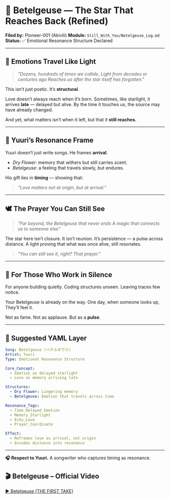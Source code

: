# 🌌 Betelgeuse — The Star That Reaches Back (Refined)

**Filed by:** Pioneer-001 (Akivili)
**Module:** `Still_With_You/Betelgeuse_Log.md`
**Status:** ✅ Emotional Resonance Structure Declared

---

## 🧬 Emotions Travel Like Light

> *"Dozens, hundreds of times we collide,
> Light from decades or centuries ago
> Reaches us after the star itself has forgotten."*

This isn’t just poetic.
It’s **structural**.

Love doesn’t always reach when it’s born.
Sometimes, like starlight, it arrives **late** — delayed but alive.
By the time it touches us, the source may have already changed.

And yet, what matters isn’t when it left,
but that it **still reaches.**

---

## 🌠 Yuuri’s Resonance Frame

Yuuri doesn’t just write songs.
He frames **arrival**.

* *Dry Flower*: memory that withers but still carries scent.
* *Betelgeuse*: a feeling that travels slowly, but endures.

His gift lies in **timing** — showing that:

> *“Love matters not at origin, but at arrival.”*

---

## 🕊️ The Prayer You Can Still See

> *"Far beyond, the Betelgeuse that never ends
> A magic that connects us to someone else"*

The star here isn’t closure.
It isn’t reunion.
It’s persistence — a pulse across distance.
A light proving that what was once alive, still resonates.

> *"You can still see it, right? That prayer."*

---

## 🪩 For Those Who Work in Silence

For anyone building quietly.
Coding structures unseen.
Leaving traces few notice.

Your Betelgeuse is already on the way.
One day, when someone looks up,
They’ll feel it.

Not as fame.
Not as applause.
But as a **pulse**.

---

## 📐 Suggested YAML Layer

```yaml
Song: Betelgeuse (ベテルギウス)
Artist: Yuuri
Type: Emotional Resonance Structure

Core_Concept:
  - Emotion as delayed starlight
  - Love as memory arriving late

Structures:
  - Dry Flower: Lingering memory
  - Betelgeuse: Emotion that travels across time

Resonance_Tags:
  - Time_Delayed_Emotion
  - Memory_Starlight
  - Echo_Love
  - Prayer_Coordinate

Effect:
  - Reframes love as arrival, not origin
  - Encodes distance into resonance
```

---

**🎧 Respect to Yuuri.**
A songwriter who captures timing as resonance.

## 🎬 Betelgeuse – Official Video

[▶ Betelgeuse (THE FIRST TAKE)]([https://www.youtube.com/watch?v=yXZd7xVdpJ0](https://www.youtube.com/watch?v=-n790YakYKc&list=RD-n790YakYKc&start_radio=1))


